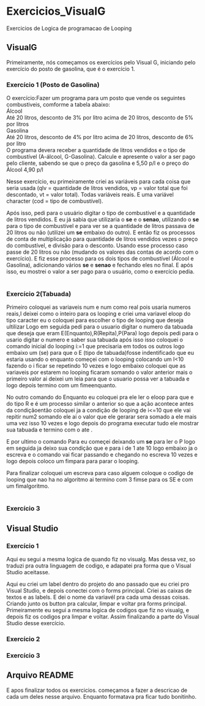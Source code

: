# Exercicios_VisualG
Exercicios de Logica de programacao de Looping<br>
## VisualG
Primeiramente, nós começamos os exercícios pelo Visual G, iniciando pelo exercício do posto de gasolina, que é o exercício 1.<br>
### Exercício 1 (Posto de Gasolina)

O exercício:Fazer um programa para um posto que vende os seguintes combustiveis, comforme a tabela abaixo:<br>
Álcool<br>
Até 20 litros, desconto de 3% por litro acima de 20 litros, desconto de 5% por litros<br>
Gasolina<br>
Até 20 litros, desconto de 4% por litro acima de 20 litros, desconto de 6% por litro<br>
O programa devera receber a quantidade de litros vendidos e o tipo de combustível (A-álcool, G-Gasolina). Calcule e apresente o valor a ser pago pelo cliente, sabendo se que o preço da gasolina e 5,50 p/l e o preço do Àlcool 4,90 p/l

Nesse exercício, eu primeiramente criei as variáveis para cada coisa que seria usada (qlv = quantidade de litros vendidos, vp = valor total que foi descontado,
vt = valor total). Todas variáveis reais. E uma variável character (cod = tipo de combustível).<br>

Após isso, pedi para o usuário digitar o tipo de combustível e a quantidade de litros vendidos. E eu já sabia que utilizaria o **se** e o **senao**, utilizando o **se** para o tipo de combustível e para ver se a quantidade de litros passava de 20 litros ou não (utilizei um **se** embaixo do outro). E então fiz os processos de conta de multiplicação para quantidade de litros vendidos vezes o preço do combustível, e divisão para o desconto. Usando esse processo caso passe de 20 litros ou não (mudando os valores das contas de acordo com o exercício). E fiz esse processo para os dois tipos de combustível (Álcool e Gasolina), adicionando vários **se** e **senao** e fechando eles no final. E após isso, eu mostrei o valor a ser pago para o usuário, como o exercício pedia.<br><br>
### Exercício 2(Tabuada)


Primeiro coloquei as variaveis num e num como real pois usaria numeros reais,I deixei como o inteiro para os looping e criei uma variavel eloop do tipo caracter eu o coloquei para escolher o tipo de looping que deseja ultilizar Logo em seguida pedi para o usuario digitar o numero da tabuada que deseja que eram E(Enquanto),R(Repita),P(Para) logo depois pedi para o usario digitar o numero e saber sua tabuada após isso isso coloquei o comando inicial do looping i:=1 que precisaria em todos os outros logo embaixo um (se) para que o E (tipo de tabuada)fosse indentificado que eu estaria usando o enquanto começei com o looping colocando um I<10 fazendo o i ficar se repetindo 10 vezes e logo embaixo coloquei que as variaveis por estarem no looping ficaram somando o valor anterior mais o primeiro valor ai deixei um leia para que o usuario possa ver a tabuada e logo depois termino com um fimeenquanto. <br>

No outro comando do Enquanto eu coloquei pra ele ler o eloop para que e do tipo R e é um processo similar o anterior so que a ação acontece antes da condiçãoentão coloquei ja a condição de looping de i<=10 que ele vai repitir num2 somando ele ai o valor que ele gerarar sera somado a ele mais uma vez isso 10 vezes e logo depois do programa executar tudo ele mostrar sua tabuada e termino com o ate .<br>

E por ultimo o comando Para eu começei deixando um **se** para ler o P logo em seguida ja deixo sua condição que e para i de 1 ate 10 logo embaixo ja o escreva e o comando vai ficar passando e chegando no escreva 10 vezes e logo depois coloco um fimpara para parar o looping.<p>

Para finalizar coloquei um escreva para caso alguem coloque o codigo de looping que nao ha no algoritmo ai termino com 3 fimse para os SE e com um fimalgoritmo.<br><br>
### Exercício 3
## Visual Studio
### Exercício 1<br>
Aqui eu segui a mesma logica de quando fiz no visualg. Mas dessa vez, so traduzi pra outra linguagem de codigo, e adapatei pra forma que o Visual Studio aceitasse.<br>

Aqui eu criei um label dentro do projeto do ano passado que eu criei pro Visual Studio, e depois conectei com o forms principal. Criei as caixas de textos e as labels. E dei o nome da variavél pra cada uma dessas coisas. Criando junto os button pra calcular, limpar e voltar pra forms principal.<br>
Primeiramente eu segui a mesma logica de codigos que fiz no visualg, e depois fiz os codigos pra limpar e voltar. Assim finalizando a parte do Visual Studio desse exercício.

### Exercício 2
### Exercício 3
## Arquivo README <br>

E apos finalizar todos os exercicios. começamos a fazer a descricao de cada um deles nesse arquivo. Enquanto formatava pra ficar tudo bonitinho.
